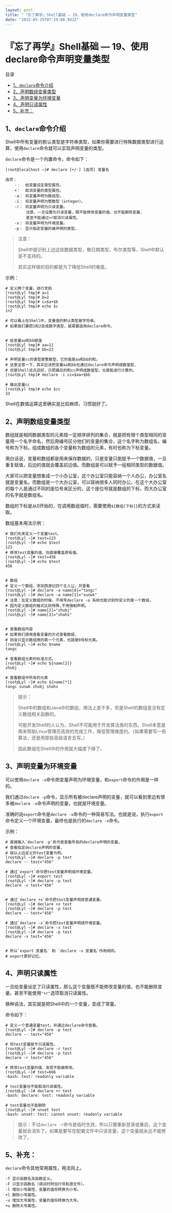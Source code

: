 ```yaml
---
layout: post
title: "『忘了再学』Shell基础 — 19、使用declare命令声明变量类型"
date: "2022-05-25T07:19:08.942Z"
---
```

『忘了再学』Shell基础 — 19、使用declare命令声明变量类型
====================================

目录

*   [1、`declare`命令介绍](#1declare命令介绍)
*   [2、声明数组变量类型](#2声明数组变量类型)
*   [3、声明变量为环境变量](#3声明变量为环境变量)
*   [4、声明只读属性](#4声明只读属性)
*   [5、补充：](#5补充)

1、`declare`命令介绍
---------------

Shell中所有变量的默认类型是字符串类型，如果你需要进行特殊数据类型进行运算，使用`declare`命令就可以实现声明变量的类型。

`declare`命令是一个内置命令，命令如下：

    [root@localhost ~]# declare [+/-] [选项] 变量名
    
    选项：
        -：  给变量设定类型属性。
        +：  取消变量的类型属性。
        -а： 将变量声明为数组型。
        -i： 将变量声明为整数型（integer）。
        -r： 将变量声明为只读变量。
             注意，一旦设置为只读变量，既不能修改变量的值，也不能删除变量，
             甚至不能通过+r取消只读属性。
        -x： 将变量声明为环境变量。
        -p： 显示指定变量的被声明的类型。
    
    

> 注意：
> 
> Shell中就识别上边这些数据类型，像日期类型，布尔类型等，Shell中默认是不支持的。
> 
> 其实这样做的目的都是为了降低Shell的难度。

示例：

    # 定义两个变量，进行求和
    [root@Lyl tmp]# a=1
    [root@Lyl tmp]# b=2
    [root@Lyl tmp]# c=$a+$b
    [root@Lyl tmp]# echo $c
    1+2
    
    # 可以看上在Shell中，变量值的默认类型是字符串。
    # 如果我们要把1和2变成数字类型，就需要适用declare命令。
    
    
    # 给变量aa和bb赋值
    [root@Lyl tmp]# aa=11
    [root@Lyl tmp]# bb=22
    
    # 声明变量cc的类型是整数型，它的值是aa和bb的和。
    # 这里注意一下，其实应该把变量aa和bb也通过declare命令声明成数值型，
    # 但是Shell这点还好，只把最后的和cc声明成数值型，也是能进行计算的。
    [root@Lyl tmp]# declare -i cc=$aa+$bb
    
    # 输出变量cc
    [root@Lyl tmp]# echo $cc
    33
    
    

Shell在数值运算这里确实是比较麻烦，习惯就好了。

2、声明数组变量类型
----------

数组就是相同数据类型的元素按一定顺序排列的集合，就是把有限个类型相同的变量用一个名字命名，然后用编号区分他们的变量的集合，这个名字称为数组名，编号称为下标。组成数组的各个变量称为数组的元素，有时也称为下标变量。

用白话说，变量和数组都是用来保存数据的，只是变量只能赋予一个数据值，一旦重复赋值，后边的值就会覆盖前边值。而数组是可以赋予一组相同类型的数据值。

大家可以把变量想象成一个小办公室，这个办公室只能容纳一个人办公，办公室名就是变量名。而数组是一个大办公室，可以容纳很多人同时办公，在这个大办公室的每个人是通过不同的座位号来区分的，这个座位号就是数组的下标，而大办公室的名字就是数组名。

数组的下标是从0开始的，在调用数组值时，需要使用`${数组[下标]}`的方式来读取。

数组基本用法示例：

    # 我们先来定义一个变量test。
    [root@Lyl ~]# test=123
    [root@Lyl ~]# echo $test
    123
    # 修改test变量的值，则直接覆盖原有值。
    [root@Lyl ~]# test=456
    [root@Lyl ~]# echo $test
    456
    
    
    # 数组
    # 定义一个数组，添加西游记四个主人公，并查看
    [root@Lyl ~]# declare -a name[0]="tangc"
    [root@Lyl ~]# declare -a name[1]="sunwk"
    # 注意：在定义数组的时候，不用写declare -a 系统也能识别你定义的是一个数组，
    # 因为定义数组的格式比较特殊,不用强制声明。
    [root@Lyl ~]# name[2]="zhubj"
    [root@Lyl ~]# name[3]="shahs"
    
    
    # 查看数组内容
    # 如果我们使用查看变量的方式查看数组，
    # 则会只显示数组用的第一个元素，也就是0号标元素。
    [root@Lyl ~]# echo $name
    tangc
    
    # 查看数组元素的标准方式。
    [root@Lyl ~]# echo ${name[2]}
    zhubj
    
    # 查看数组中所有的元素
    [root@Lyl ~]# echo ${name[*]}
    tangc sunwk zhubj shahs
    
    
    

> 提示：
> 
> Shell中的数组和Java中的数组，用法上差不多，但是Shell的数组是没有定义数组相关函数的。
> 
> 可能开发Shell的人认为，Shell不可能用于开发算法类的东西，Shell本意是用来帮助Linux管理员高效的完成工作，降低管理难度的。（如果需要写一些算法，还是用那些高级语言去写。）
> 
> 因此数组在Shell中的作用就大幅度下降了。

3、声明变量为环境变量
-----------

可以使用`declare -x`命令把变量声明为环境变量，和`export`命令的作用是一样的。

我们通过`declare -p`命令，显示所有被declare声明的变量，就可以看到里边有很多被`declare -x`命令声明的变量，也就是环境变量。

准确的说`export`命令是`declare -x`命令的一种简易写法。也就是说，执行`export`命令定义一个环境变量，最终也是执行的`declare -x`命令。

示例：

    # 直接输入`declare -p`命令是查看所有的declare声明的变量。
    # 查看指定declare声明的变量，
    # 就以上边定义的test变量为例。
    [root@Lyl ~]# declare -p test
    declare -- test="456"
    
    # 通过`export`命令把test变量声明成环境变量。
    [root@Lyl ~]# export test
    [root@Lyl ~]# declare -p test
    declare -x test="456"
    
    
    # 通过`declare +x`命令把test变量声明成普通变量。
    [root@Lyl ~]# declare +x test
    [root@Lyl ~]# declare -p test
    declare -- test="456"
    
    # 通过`declare -x`命令把test变量声明成环境变量。
    [root@Lyl ~]# declare -x test
    [root@Lyl ~]# declare -p test
    declare -x test="456"
    
    
    # 所以`export 变量名` 和 `declare -x 变量名`作用相同。
    # export更好记忆。
    
    

4、声明只读属性
--------

一旦给变量设定了只读属性，那么这个变量既不能修改变量的值，也不能删除变量，甚至不能使用`"+r"`选项取消只读属性。

换种说法，其实就是把Shell中的一个变量，变成了常量。

命令如下：

    # 定义一个普通变量test，并通过declare命令查看。
    [root@Lyl ~]# declare -p test
    declare -- test="456"
    
    # 将test变量赋予只读属性。
    [root@Lyl ~]# declare -r test
    [root@Lyl ~]# declare -p test
    declare -r test="456"
    
    # 修改test变量的值，发现不能被修改。
    [root@Lyl ~]# test=666
    -bash: test: readonly variable
    
    # test变量也不能取消只读属性。
    [root@Lyl ~]# declare +r test
    -bash: declare: test: readonly variable
    
    # test变量也不能删除
    [root@Lyl ~]# unset test
    -bash: unset: test: cannot unset: readonly variable
    
    

> 提示：不过`declare -r`命令是临时生效，所以只要重新登录或重启，这个变量就会消失了。如果是要写在配置文件中只读变量，这个变量就永远不能修改了。

5、补充：
-----

`declare`命令其他常用属性，用法同上。

    -f 显示函数名及函数定义。
    -F 只显示函数名（调试时附加行号和源文件）。
    -l 增加小写属性，变量的值将转换为小写。
    +l 删除小写属性。
    -u 增加大写属性，变量的值将转换为大写。
    +u 删除大写属性。